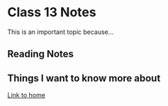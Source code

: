 # Class 13 Notes

This is an important topic because...

## Reading Notes

## Things I want to know more about

[Link to home](https://mikeshen7.github.io/reading-notes)
